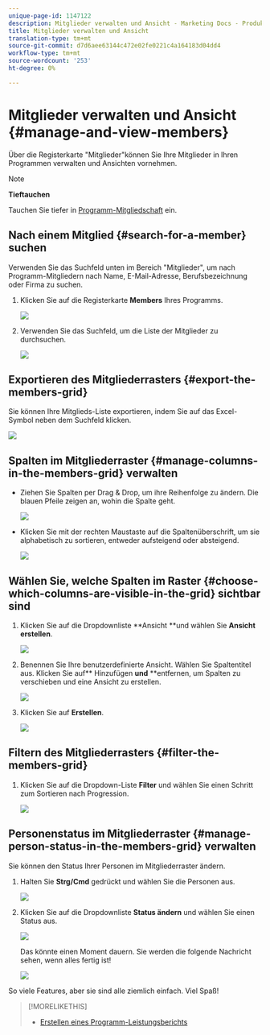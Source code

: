 ```yaml
---
unique-page-id: 1147122
description: Mitglieder verwalten und Ansicht - Marketing Docs - Produktdokumentation
title: Mitglieder verwalten und Ansicht
translation-type: tm+mt
source-git-commit: d7d6aee63144c472e02fe0221c4a164183d04dd4
workflow-type: tm+mt
source-wordcount: '253'
ht-degree: 0%

---
```



# Mitglieder verwalten und Ansicht {#manage-and-view-members}

Über die Registerkarte &quot;Mitglieder&quot;können Sie Ihre Mitglieder in Ihren Programmen verwalten und Ansichten vornehmen.

>[!NOTE]
>
>**Tieftauchen**
>
> Tauchen Sie tiefer in [Programm-Mitgliedschaft](../../../../product-docs/core-marketo-concepts/programs/creating-programs/understanding-program-membership.md) ein.

## Nach einem Mitglied {#search-for-a-member} suchen

Verwenden Sie das Suchfeld unten im Bereich &quot;Mitglieder&quot;, um nach Programm-Mitgliedern nach Name, E-Mail-Adresse, Berufsbezeichnung oder Firma zu suchen.

1. Klicken Sie auf die Registerkarte **Members** Ihres Programms.

   ![](assets/image2014-10-1-16-3a0-3a29.png)

1. Verwenden Sie das Suchfeld, um die Liste der Mitglieder zu durchsuchen.

   ![](assets/image2014-10-1-16-3a7-3a20.png)

## Exportieren des Mitgliederrasters {#export-the-members-grid}

Sie können Ihre Mitglieds-Liste exportieren, indem Sie auf das Excel-Symbol neben dem Suchfeld klicken.

![](assets/image2014-10-1-16-3a9-3a55.png)

## Spalten im Mitgliederraster {#manage-columns-in-the-members-grid} verwalten

* Ziehen Sie Spalten per Drag &amp; Drop, um ihre Reihenfolge zu ändern. Die blauen Pfeile zeigen an, wohin die Spalte geht.

   ![](assets/image2014-10-1-16-3a25-3a30.png)

* Klicken Sie mit der rechten Maustaste auf die Spaltenüberschrift, um sie alphabetisch zu sortieren, entweder aufsteigend oder absteigend.

   ![](assets/image2014-10-1-17-3a3-3a28.png)

## Wählen Sie, welche Spalten im Raster {#choose-which-columns-are-visible-in-the-grid} sichtbar sind

1. Klicken Sie auf die Dropdownliste **Ansicht **und wählen Sie **Ansicht erstellen**.

   ![](assets/image2014-10-1-16-3a32-3a43.png)

1. Benennen Sie Ihre benutzerdefinierte Ansicht. Wählen Sie Spaltentitel aus. Klicken Sie auf** Hinzufügen **und** **entfernen, um Spalten zu verschieben und eine Ansicht zu erstellen.

   ![](assets/image2014-10-1-16-3a36-3a52.png)

1. Klicken Sie auf **Erstellen**.

   ![](assets/image2014-10-1-16-3a38-3a7.png)

## Filtern des Mitgliederrasters {#filter-the-members-grid}

1. Klicken Sie auf die Dropdown-Liste **Filter** und wählen Sie einen Schritt zum Sortieren nach Progression.

   ![](assets/image2014-10-1-16-3a42-3a4.png)

## Personenstatus im Mitgliederraster {#manage-person-status-in-the-members-grid} verwalten

Sie können den Status Ihrer Personen im Mitgliederraster ändern.

1. Halten Sie **Strg/Cmd** gedrückt und wählen Sie die Personen aus.

   ![](assets/image2014-10-1-16-3a44-3a27.png)

1. Klicken Sie auf die Dropdownliste **Status ändern** und wählen Sie einen Status aus.

   ![](assets/image2014-10-1-16-3a47-3a45.png)

   Das könnte einen Moment dauern. Sie werden die folgende Nachricht sehen, wenn alles fertig ist!

   ![](assets/changestatusconfirm.png)

So viele Features, aber sie sind alle ziemlich einfach. Viel Spaß!

>[!MORELIKETHIS]
>
>* [Erstellen eines Programm-Leistungsberichts](../../../../product-docs/core-marketo-concepts/programs/program-performance-report/create-a-program-performance-report.md)

>



